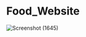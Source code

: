# Food_Website
![Screenshot (1645)](https://github.com/mdfaizan973/Food_Website/assets/106812942/29803c53-ca47-4921-84de-97235c984ff6)
